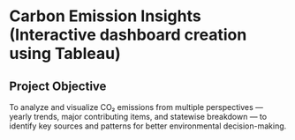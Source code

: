 # Carbon Emission Insights (Interactive dashboard creation using Tableau)
## Project Objective
To analyze and visualize CO₂ emissions from multiple perspectives — yearly trends, major contributing items, and statewise breakdown — to identify key sources and patterns for better environmental decision-making.

